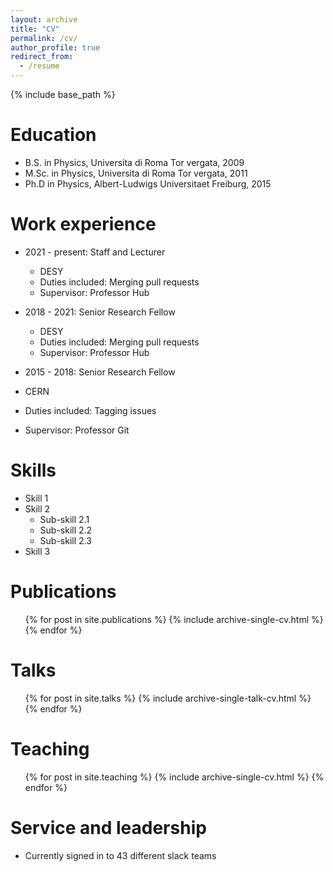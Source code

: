 ```yaml
---
layout: archive
title: "CV"
permalink: /cv/
author_profile: true
redirect_from:
  - /resume
---
```


{% include base_path %}

Education
======
* B.S. in Physics,  Universita di Roma Tor vergata, 2009
* M.Sc. in Physics,  Universita di Roma Tor vergata, 2011
* Ph.D in Physics, Albert-Ludwigs Universitaet Freiburg, 2015

Work experience
======
* 2021 - present: Staff and Lecturer 
  * DESY 
  * Duties included: Merging pull requests
  * Supervisor: Professor Hub
 
* 2018 - 2021: Senior Research Fellow
  * DESY 
  * Duties included: Merging pull requests
  * Supervisor: Professor Hub

*  2015 - 2018: Senior Research Fellow 
  * CERN
  * Duties included: Tagging issues
  * Supervisor: Professor Git


  
Skills
======
* Skill 1
* Skill 2
  * Sub-skill 2.1
  * Sub-skill 2.2
  * Sub-skill 2.3
* Skill 3

Publications
======
  <ul>{% for post in site.publications %}
    {% include archive-single-cv.html %}
  {% endfor %}</ul>
  
Talks
======
  <ul>{% for post in site.talks %}
    {% include archive-single-talk-cv.html %}
  {% endfor %}</ul>
  
Teaching
======
  <ul>{% for post in site.teaching %}
    {% include archive-single-cv.html %}
  {% endfor %}</ul>
  
Service and leadership
======
* Currently signed in to 43 different slack teams
